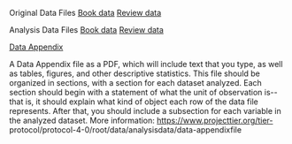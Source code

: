 
Original Data Files
[Book data](https://drive.google.com/file/d/1aX7dz023WDbnHFH-O9IU42rknQq9_wJQ/view?usp=share_link)
[Review data](https://drive.google.com/file/d/10UCza18DzhdkKmQsxS_INL2eG9CLerzD/view?usp=share_link)

Analysis Data Files
[Book data](https://drive.google.com/file/d/1-0eVR3o8g_4I_3q0gU2343WhG122nSPH/view?usp=share_link)
[Review data](https://drive.google.com/file/d/1j-TcWPxNOu6n1a5PAJFElgbKUT4y5XUQ/view?usp=share_link)


[Data Appendix](DataAppendix.pdf)

A Data Appendix file as a PDF, which will include text that you type, as 
well as tables, figures, and other descriptive statistics.
This file should be organized in sections, with a section for each dataset
analyzed. Each section should begin with a statement of what the unit
of observation is--that is, it should explain what kind of object each row
of the data file represents.
After that, you should include a subsection for each variable in the
analyzed dataset.
More information: https://www.projecttier.org/tier-
protocol/protocol-4-0/root/data/analysisdata/data-appendixfile